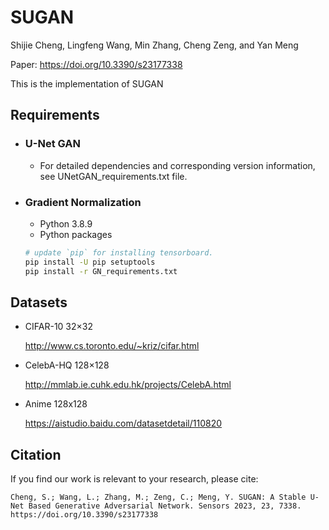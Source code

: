 # SUGAN

Shijie Cheng, Lingfeng Wang, Min Zhang, Cheng Zeng, and Yan Meng

Paper: https://doi.org/10.3390/s23177338

This is the implementation of SUGAN

## Requirements

- ### U-Net GAN

  - For detailed dependencies and corresponding version information, see UNetGAN_requirements.txt file.

- ### Gradient Normalization

  - Python 3.8.9
  - Python packages

  ```sh
  # update `pip` for installing tensorboard.
  pip install -U pip setuptools
  pip install -r GN_requirements.txt
  ```

## Datasets

- CIFAR-10 32×32

  http://www.cs.toronto.edu/~kriz/cifar.html

- CelebA-HQ 128×128

  http://mmlab.ie.cuhk.edu.hk/projects/CelebA.html

- Anime 128x128

  https://aistudio.baidu.com/datasetdetail/110820

## Citation

If you find our work is relevant to your research, please cite:

```
Cheng, S.; Wang, L.; Zhang, M.; Zeng, C.; Meng, Y. SUGAN: A Stable U-Net Based Generative Adversarial Network. Sensors 2023, 23, 7338. https://doi.org/10.3390/s23177338
```
